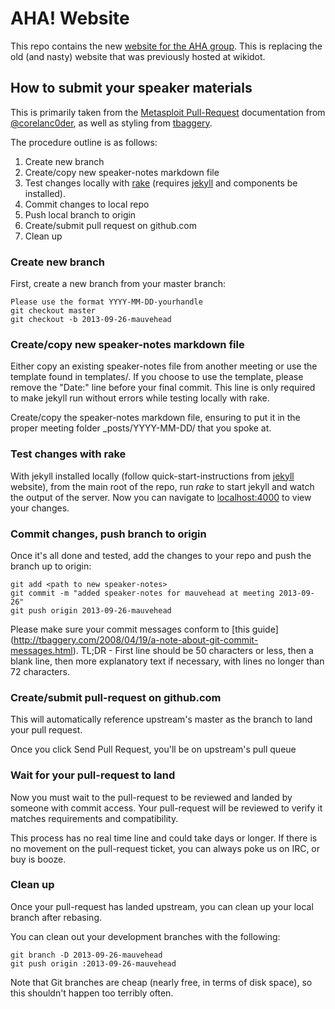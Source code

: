 AHA! Website
==

This repo contains the new [website for the AHA
group](http://takeonme.org). This is
replacing the old (and nasty) website that was previously hosted at wikidot.

How to submit your speaker materials 
--

This is primarily taken from the [Metasploit
Pull-Request](https://github.com/rapid7/metasploit-framework/wiki/Setting-Up-a-Metasploit-Development-Environment#wiki-pull) documentation
from [@corelanc0der](https://github.com/corelanc0d3r), as well as styling from
[tbaggery](http://tbaggery.com/2008/04/19/a-note-about-git-commit-messages.html). 

The procedure outline is as follows:

1. Create new branch
2. Create/copy new speaker-notes markdown file
3. Test changes locally with
	 [rake](https://github.com/AustinHackers/austinhackers.github.io/blob/master/Rakefile) (requires
	 [jekyll](http://jekyllrb.com/) and components be installed).
4. Commit changes to local repo
5. Push local branch to origin
6. Create/submit pull request on github.com
7. Clean up

### Create new branch
First, create a new branch from your master branch:

```
Please use the format YYYY-MM-DD-yourhandle
git checkout master
git checkout -b 2013-09-26-mauvehead
```

### Create/copy new speaker-notes markdown file
Either copy an existing speaker-notes file from another meeting or use
the template found in templates/. If you choose to use the template,
please remove the "Date:" line before your final commit. This line is
only required to make jekyll run without errors while testing locally
with rake.

Create/copy the speaker-notes markdown file, ensuring to put it in the
proper meeting folder \_posts/YYYY-MM-DD/ that you spoke at.

### Test changes with rake
With jekyll installed locally (follow quick-start-instructions from
[jekyll](jekyllrb.com) website), from the main root of the repo, run
*rake* to start jekyll and watch the output of the server. Now you can
navigate to [localhost:4000](http://localhost:4000) to view your changes.

### Commit changes, push branch to origin
Once it's all done and tested, add the changes to your repo and push
the branch up to origin:

```
git add <path to new speaker-notes>
git commit -m "added speaker-notes for mauvehead at meeting 2013-09-26"
git push origin 2013-09-26-mauvehead
```

Please make sure your commit messages conform to [this guide]
(http://tbaggery.com/2008/04/19/a-note-about-git-commit-messages.html).
TL;DR - First line should be 50 characters or less, then a blank line,
then more explanatory text if necessary, with lines no longer than 72
characters.

### Create/submit pull-request on github.com
This will automatically reference upstream's master as the branch to
land your pull request.

Once you click Send Pull Request, you'll be on upstream's pull queue

### Wait for your pull-request to land
Now you must wait to the pull-request to be reviewed and landed by
someone with commit access. Your pull-request will be reviewed to verify
it matches requirements and compatibility.

This process has no real time line and could take days or longer. If
there is no movement on the pull-request ticket, you can always poke us
on IRC, or buy is booze.

### Clean up
Once your pull-request has landed upstream, you can clean up your local
branch after rebasing.

You can clean out your development branches with the following:

```
git branch -D 2013-09-26-mauvehead
git push origin :2013-09-26-mauvehead
```

Note that Git branches are cheap (nearly free, in terms of disk space),
so this shouldn't happen too terribly often.

